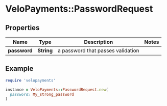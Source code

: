 # VeloPayments::PasswordRequest

## Properties

| Name | Type | Description | Notes |
| ---- | ---- | ----------- | ----- |
| **password** | **String** | a password that passes validation |  |

## Example

```ruby
require 'velopayments'

instance = VeloPayments::PasswordRequest.new(
  password: My_strong_password
)
```

